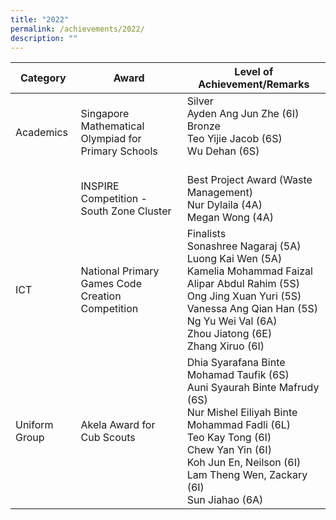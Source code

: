 ```yaml
---
title: "2022"
permalink: /achievements/2022/
description: ""
---
```

<!---### 2022-->

| Category | Award | Level of Achievement/Remarks |
|---|---|---|
| Academics | Singapore Mathematical Olympiad for Primary Schools | Silver<br>Ayden Ang Jun Zhe (6I)<br>Bronze <br>Teo Yijie Jacob (6S)<br>Wu Dehan (6S)<br><br> |
|   | INSPIRE Competition - South Zone Cluster | Best Project Award (Waste Management)<br>Nur Dylaila (4A)<br>Megan Wong (4A) |
| ICT  | National Primary Games Code Creation Competition | Finalists <br>Sonashree Nagaraj (5A)<br>Luong Kai Wen (5A)<br>Kamelia Mohammad Faizal Alipar Abdul Rahim (5S)<br>Ong Jing Xuan Yuri (5S)<br>Vanessa Ang Qian Han (5S)<br>Ng Yu Wei Val (6A)<br>Zhou Jiatong (6E)<br>Zhang Xiruo (6I) |
| Uniform Group | Akela Award for Cub Scouts | Dhia Syarafana Binte Mohamad Taufik (6S)<br>Auni Syaurah Binte Mafrudy (6S)<br>Nur Mishel Eiliyah Binte Mohammad Fadli (6L)<br>Teo Kay Tong (6I)<br>Chew Yan Yin (6I)<br>Koh Jun En, Neilson (6I)<br>Lam Theng Wen, Zackary (6I)<br>Sun Jiahao (6A) |